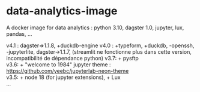 # data-analytics-image
A docker image for data analytics : python 3.10, dagster 1.0, jupyter, lux, pandas, ...

v4.1 : dagster=>1.1.8, +duckdb-engine
v4.0 : +typeform, +duckdb, -openssh, -jupyterlite, dagster->1.1.7, (streamlit ne fonctionne plus dans cette version, incompatibilité de dépendance python)
v3.7: + pysftp  
v3.6: + "welcome to 1984" jupyter theme : https://github.com/yeebc/jupyterlab-neon-theme  
v3.5: + node 18 (for jupyter extensions), + Lux  
...  

